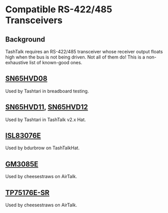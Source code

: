 # Compatible RS-422/485 Transceivers

## Background

TashTalk requires an RS-422/485 transceiver whose receiver output floats high when the bus is not being driven.
Not all of them do!  This is a non-exhaustive list of known-good ones.

## [SN65HVD08](https://www.ti.com/product/SN65HVD08)

Used by Tashtari in breadboard testing.

## [SN65HVD11](https://www.ti.com/product/SN65HVD11), [SN65HVD12](https://www.ti.com/product/SN65HVD12)

Used by Tashtari in TashTalk v2.x Hat.

## [ISL83076E](https://www.renesas.com/us/en/products/interface-connectivity/rs-485-rs-422-rs-232/rs-485rs-422/standard-rs-485rs-422/isl83076e-15kv-esd-protected-33v-full-fail-safe-low-power-high-speed-or-slew-rate-limited-rs-485rs-422)

Used by bdurbrow on TashTalkHat.

## [GM3085E](http://www.gmmicro.com/product_view_716.html)

Used by cheesestraws on AirTalk.

## [TP75176E-SR](http://www.3peakic.com.cn/En/product/inproduct/catid/136/id/199.html)

Used by cheesestraws on AirTalk.
